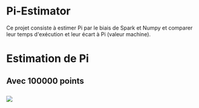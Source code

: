 # Pi-Estimator
Ce projet consiste à estimer Pi par le biais de Spark et Numpy et comparer leur temps d'exécution et leur écart à Pi (valeur machine).

# Estimation de Pi 
## Avec 100000 points
<img src="Output/tab_res_100000.png" style="float: center; margin-right: 10px; margin-top: 10px; margin-bottom: 10px;" />
